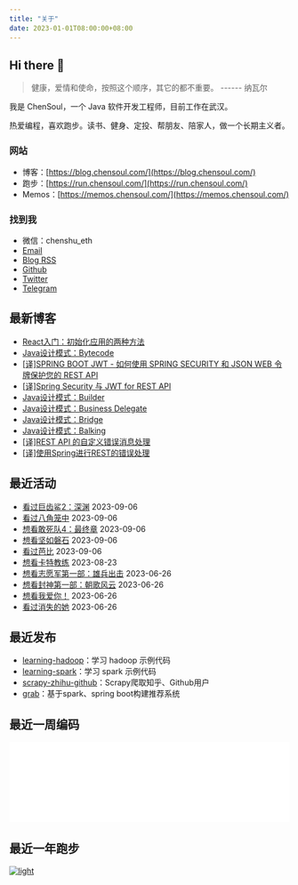 ```yaml
---
title: "关于"
date: 2023-01-01T08:00:00+08:00
---
```


<!-- readme starts -->

## Hi there 👋

> 健康，爱情和使命，按照这个顺序，其它的都不重要。 ------ 纳瓦尔

我是 ChenSoul，一个 Java 软件开发工程师，目前工作在武汉。

热爱编程，喜欢跑步。读书、健身、定投、帮朋友、陪家人，做一个长期主义者。

### 网站
- 博客：[https://blog.chensoul.com/](https://blog.chensoul.com/)
- 跑步：[https://run.chensoul.com/](https://run.chensoul.com/)
- Memos：[https://memos.chensoul.com/](https://memos.chensoul.com/)



### 找到我

- 微信：chenshu_eth
- [Email](mailto:chensoul.eth@gmail.com)
- [Blog RSS](https://blog.chensoul.com/index.xml)
- [Github](https://github.com/chensoul)
- [Twitter](https://twitter.com/chensoul_eth)
- [Telegram](https://t.me/chensoul_share)



## 最新博客

<!-- blog starts -->
- [React入门：初始化应用的两种方法](https://blog.chensoul.com/posts/2023/09/22/react-create-project/)
- [Java设计模式：Bytecode](https://blog.chensoul.com/posts/2023/09/22/java-design-patterns-bytecode/)
- [[译]SPRING BOOT JWT - 如何使用 SPRING SECURITY 和 JSON WEB 令牌保护您的 REST API](https://blog.chensoul.com/posts/2023/09/19/spring-security-jwt/)
- [[译]Spring Security 与 JWT for REST API](https://blog.chensoul.com/posts/2023/09/19/spring-security-tutorial/)
- [Java设计模式：Builder](https://blog.chensoul.com/posts/2023/09/05/java-design-patterns-builder/)
- [Java设计模式：Business Delegate](https://blog.chensoul.com/posts/2023/09/05/java-design-patterns-business-delegate/)
- [Java设计模式：Bridge](https://blog.chensoul.com/posts/2023/08/28/java-design-patterns-bridge/)
- [Java设计模式：Balking](https://blog.chensoul.com/posts/2023/08/25/java-design-patterns-balking/)
- [[译]REST API 的自定义错误消息处理](https://blog.chensoul.com/posts/2023/08/25/global-error-handler-in-a-spring-rest-api/)
- [[译]使用Spring进行REST的错误处理](https://blog.chensoul.com/posts/2023/08/25/exception-handling-for-rest-with-spring/)
<!-- blog ends -->

## 最近活动

<!-- douban starts -->
- [看过巨齿鲨2：深渊](http://movie.douban.com/subject/34882958/) 2023-09-06
- [看过八角笼中](http://movie.douban.com/subject/35765480/) 2023-09-06
- [想看敢死队4：最终章](http://movie.douban.com/subject/25845297/) 2023-09-06
- [想看坚如磐石](http://movie.douban.com/subject/33447633/) 2023-09-06
- [看过芭比](http://movie.douban.com/subject/4058939/) 2023-09-06
- [想看卡特教练](http://movie.douban.com/subject/1309017/) 2023-08-23
- [想看志愿军第一部：雄兵出击](http://movie.douban.com/subject/35496350/) 2023-06-26
- [想看封神第一部：朝歌风云](http://movie.douban.com/subject/10604086/) 2023-06-26
- [想看我爱你！](http://movie.douban.com/subject/35818074/) 2023-06-26
- [看过消失的她](http://movie.douban.com/subject/35660795/) 2023-06-26
<!-- douban ends -->


## 最近发布

<!-- recent_releases starts -->
- [learning-hadoop](https://github.com/chensoul/learning-hadoop/releases/tag/v0.0.1)：学习 hadoop 示例代码
- [learning-spark](https://github.com/chensoul/learning-spark/releases/tag/v0.0.1)：学习 spark 示例代码
- [scrapy-zhihu-github](https://github.com/chensoul/scrapy-zhihu-github/releases/tag/v0.0.1)：Scrapy爬取知乎、Github用户
- [grab](https://github.com/chensoul/grab/releases/tag/v0.0.1)：基于spark、spring boot构建推荐系统
<!-- recent_releases ends -->


## 最近一周编码

![light](https://raw.githubusercontent.com/chensoul/chensoul/main/images/wakatime_weekly_language_stats.svg#gh-light-mode-only)

## 最近一年跑步

[![light](https://raw.githubusercontent.com/chensoul/running_page/master/assets/github_2023.svg#gh-light-mode-only)](https://run.chensoul.com)

<!-- readme ends -->
